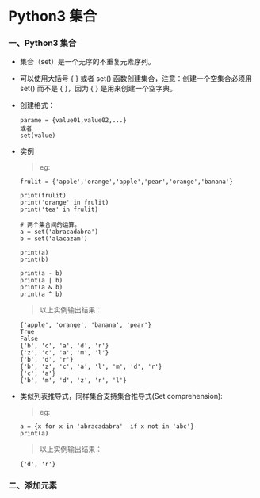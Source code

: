 # Python3 集合 

### 一、Python3 集合 

* 集合（set）是一个无序的不重复元素序列。
* 可以使用大括号 { } 或者 set() 函数创建集合，注意：创建一个空集合必须用 set() 而不是 { }，因为 { } 是用来创建一个空字典。 
* 创建格式：

      parame = {value01,value02,...}
      或者
      set(value)
      
* 实例

     >eg:
     
      frulit = {'apple','orange','apple','pear','orange','banana'}

      print(frulit)
      print('orange' in frulit)
      print('tea' in frulit)

      # 两个集合间的运算。
      a = set('abracadabra')
      b = set('alacazam')

      print(a)
      print(b)

      print(a - b)
      print(a | b)
      print(a & b)
      print(a ^ b)

     >以上实例输出结果：
	 
	  {'apple', 'orange', 'banana', 'pear'}
      True
      False
      {'b', 'c', 'a', 'd', 'r'}
      {'z', 'c', 'a', 'm', 'l'}
      {'b', 'd', 'r'}
      {'b', 'z', 'c', 'a', 'l', 'm', 'd', 'r'}
      {'c', 'a'}
      {'b', 'm', 'd', 'z', 'r', 'l'}
	 
* 类似列表推导式，同样集合支持集合推导式(Set comprehension):

     >eg:
     
	  a = {x for x in 'abracadabra'  if x not in 'abc'}
      print(a)

     >以上实例输出结果：
	 
	  {'d', 'r'}
	 
### 二、添加元素










































































































